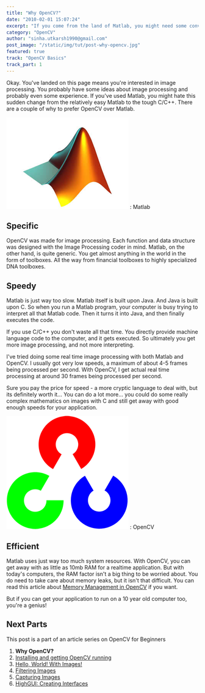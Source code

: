 ```yaml
---
title: "Why OpenCV?"
date: "2010-02-01 15:07:24"
excerpt: "If you come from the land of Matlab, you might need some convincing to switch to the much harder programming language - C++. This article tries to do just that!"
category: "OpenCV"
author: "sinha.utkarsh1990@gmail.com"
post_image: "/static/img/tut/post-why-opencv.jpg"
featured: true
track: "OpenCV Basics"
track_part: 1
---
```


Okay. You've landed on this page means you're interested in image processing. You probably have some ideas about image processing and probably even some experience. If you've used Matlab, you might hate this sudden change from the relatively easy Matlab to the tough C/C++. There are a couple of why to prefer OpenCV over Matlab. 

![](/static/img/tut/matlab_logo.jpg)
: Matlab

## Specific

OpenCV was made for image processing. Each function and data structure was designed with the Image Processing coder in mind. Matlab, on the other hand, is quite generic. You get almost anything in the world in the form of toolboxes. All the way from financial toolboxes to highly specialized DNA toolboxes.

## Speedy

Matlab is just way too slow. Matlab itself is built upon Java. And Java is built upon C. So when you run a Matlab program, your computer is busy trying to interpret all that Matlab code. Then it turns it into Java, and then finally executes the code.

If you use C/C++ you don't waste all that time. You directly provide machine language code to the computer, and it gets executed. So ultimately you get more image processing, and not more interpreting.

I've tried doing some real time image processing with both Matlab and OpenCV. I usually got very low speeds, a maximum of about 4-5 frames being processed per second. With OpenCV, I get actual real time processing at around 30 frames being processed per second. 

Sure you pay the price for speed - a more cryptic language to deal with, but its definitely worth it... You can do a lot more... you could do some really complex mathematics on images with C and still get away with good enough speeds for your application.

![](/static/img/tut/opencv_logo.gif)
: OpenCV

## Efficient

Matlab uses just way too much system resources. With OpenCV, you can get away with as little as 10mb RAM for a realtime application. But with today's computers, the RAM factor isn't a big thing to be worried about. You do need to take care about memory leaks, but it isn't that difficult. You can read this article about [Memory Management in OpenCV](/tutorials/opencv-memory-management/) if you want.

But if you can get your application to run on a 10 year old computer too, you're a genius! 

## Next Parts

This post is a part of an article series on OpenCV for Beginners 

  1. **Why OpenCV?**
  2. [Installing and getting OpenCV running](/tutorials/installing-getting-opencv-running/)
  3. [Hello, World! With Images!](/tutorials/hello-world-images/)
  4. [Filtering Images](/tutorials/filtering-images/)
  5. [Capturing Images](/tutorials/capturing-images/)
  6. [HighGUI: Creating Interfaces](/tutorials/highgui-creating-interfaces/)
